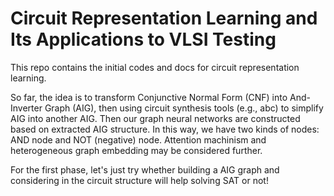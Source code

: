 # Circuit Representation Learning and Its Applications to VLSI Testing 
This repo contains the initial codes and docs for circuit representation learning.

So far, the idea is to transform Conjunctive Normal Form (CNF) into And-Inverter Graph (AIG), then using circuit synthesis tools (e.g., abc) to simplify AIG into another AIG. 
Then our graph neural networks are constructed based on extracted AIG structure. 
In this way, we have two kinds of nodes: AND node and NOT (negative) node. Attention machinism and heterogeneous graph embedding may be considered further.

For the first phase, let's just try whether building a AIG graph and considering in the circuit structure will help solving SAT or not!
